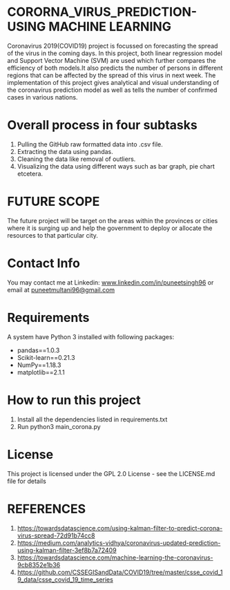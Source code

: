 # CORORNA_VIRUS_PREDICTION-USING MACHINE LEARNING

Coronavirus 2019(COVID19) project is focussed on forecasting the spread of the virus in the coming days. In this project, both linear regression model and Support Vector Machine (SVM) are used which further compares the efficiency of both models.It also predicts the number of persons in different regions that can be affected by the spread of this virus in next week. The implementation of this project gives analytical and visual understanding of the coronavirus prediction model as well as tells the number of confirmed cases in various nations.

# Overall process in four subtasks

1. Pulling the GitHub raw formatted data into .csv file.
2. Extracting the data using pandas.
3. Cleaning the data like removal of outliers.
4. Visualizing the data using different ways such as bar graph, pie chart etcetera.

# FUTURE SCOPE

The future project will be target on the areas within the provinces or cities where it is surging up and help the government to deploy or allocate the resources to that particular city.

# Contact Info

You may contact me at Linkedin: www.linkedin.com/in/puneetsingh96 or email at puneetmultani96@gmail.com

# Requirements

A system have Python 3 installed with following packages:
  - pandas==1.0.3
  - Scikit-learn==0.21.3
  - NumPy==1.18.3 
  - matplotlib==2.1.1

# How to run this project

1. Install all the dependencies listed in requirements.txt
2. Run python3 main_corona.py

# License

This project is licensed under the GPL 2.0 License - see the LICENSE.md file for details

# REFERENCES

1. https://towardsdatascience.com/using-kalman-filter-to-predict-corona-virus-spread-72d91b74cc8
2. https://medium.com/analytics-vidhya/coronavirus-updated-prediction-using-kalman-filter-3ef8b7a72409
3. https://towardsdatascience.com/machine-learning-the-coronavirus-9cb8352e1b36
4. https://github.com/CSSEGISandData/COVID19/tree/master/csse_covid_19_data/csse_covid_19_time_series
